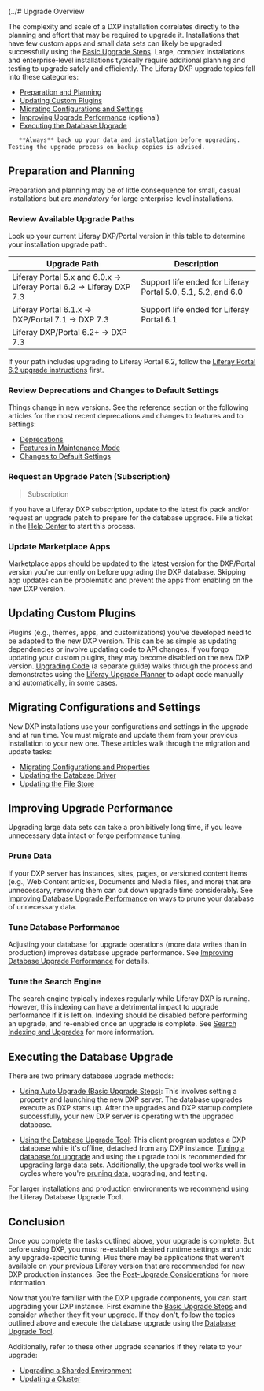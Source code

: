 (../# Upgrade Overview

The complexity and scale of a DXP installation correlates directly to the planning and effort that may be required to upgrade it. Installations that have few custom apps and small data sets can likely be upgraded successfully using the [Basic Upgrade Steps](./basic-upgrade-steps.md). Large, complex installations and enterprise-level installations typically require additional planning and testing to upgrade safely and efficiently. The Liferay DXP upgrade topics fall into these categories:

* [Preparation and Planning](#preparation-and-planning)
* [Updating Custom Plugins](#update-custom-plugins)
* [Migrating Configurations and Settings](#migrating-configurations-and-settings)
* [Improving Upgrade Performance](#improving-upgrade-performance) (optional)
* [Executing the Database Upgrade](#executing-the-database-upgrade)

```warning::
   **Always** back up your data and installation before upgrading. Testing the upgrade process on backup copies is advised.
```

## Preparation and Planning

Preparation and planning may be of little consequence for small, casual installations but are *mandatory* for large enterprise-level installations.

### Review Available Upgrade Paths

Look up your current Liferay DXP/Portal version in this table to determine your installation upgrade path.

| Upgrade Path                            | Description |
| --------------------------------------- | ----------- |
| Liferay Portal 5.x and 6.0.x &rarr; Liferay Portal 6.2 &rarr; Liferay DXP 7.3 | Support life ended for Liferay Portal 5.0, 5.1, 5.2, and 6.0 |
| Liferay Portal 6.1.x &rarr; DXP/Portal 7.1 &rarr; DXP 7.3 | Support life ended for Liferay Portal 6.1 |
| Liferay DXP/Portal 6.2+ &rarr; DXP 7.3      |             |

If your path includes upgrading to Liferay Portal 6.2, follow the [Liferay Portal 6.2 upgrade instructions](https://help.liferay.com/hc/en-us/articles/360017903232-Upgrading-Liferay) first.

### Review Deprecations and Changes to Default Settings

Things change in new versions. See the reference section or the following articles for the most recent deprecations and changes to features and to settings:

* [Deprecations](../reference/deprecations-in-liferay-dxp-7-3.md)
* [Features in Maintenance Mode](../reference/features-in-maintenance-mode.md)
* [Changes to Default Settings](../reference/changes-to-default-settings-in-liferay-dxp-7-3.md)

### Request an Upgrade Patch (Subscription)

> Subscription

If you have a Liferay DXP subscription, update to the latest fix pack and/or request an upgrade patch to prepare for the database upgrade. File a ticket in the [Help Center](https://help.liferay.com/hc/requests/new) to start this process.

### Update Marketplace Apps

Marketplace apps should be updated to the latest version for the DXP/Portal version you're currently on before upgrading the DXP database. Skipping app updates can be problematic and prevent the apps from enabling on the new DXP version.

## Updating Custom Plugins

Plugins (e.g., themes, apps, and customizations) you've developed need to be adapted to the new DXP version. This can be as simple as updating dependencies or involve updating code to API changes. If you forgo updating your custom plugins, they may become disabled on the new DXP version. [Upgrading Code](https://help.liferay.com/hc/en-us/articles/360029316391-Introduction-to-Upgrading-Code-to-Liferay-DXP-7-2) (a separate guide) walks through the process and demonstrates using the [Liferay Upgrade Planner](https://help.liferay.com/hc/en-us/articles/360029147451-Liferay-Upgrade-Planner) to adapt code manually and automatically, in some cases.

## Migrating Configurations and Settings

New DXP installations use your configurations and settings in the upgrade and at run time. You must migrate and update them from your previous installation to your new one. These articles walk through the migration and update tasks:

* [Migrating Configurations and Properties](../configuration-and-infrastructure/migrating-configurations-and-properties.md)
* [Updating the Database Driver](../configuration-and-infrastructure/updating-the-database-driver.md)
* [Updating the File Store](../configuration-and-infrastructure/updating-the-file-store.md)

## Improving Upgrade Performance

Upgrading large data sets can take a prohibitively long time, if you leave unnecessary data intact or forgo performance tuning.

### Prune Data

If your DXP server has instances, sites, pages, or versioned content items (e.g., Web Content articles, Documents and Media files, and more) that are unnecessary, removing them can cut down upgrade time considerably. See [Improving Database Upgrade Performance](../upgrade-stability-and-performance/improving-database-upgrade-performance.md) on ways to prune your database of unnecessary data.

### Tune Database Performance

Adjusting your database for upgrade operations (more data writes than in production) improves database upgrade performance. See [Improving Database Upgrade Performance](../upgrade-stability-and-performance/improving-database-upgrade-performance.md) for details.

### Tune the Search Engine

The search engine typically indexes regularly while Liferay DXP is running. However, this indexing can have a detrimental impact to upgrade performance if it is left on. Indexing should be disabled before performing an upgrade, and re-enabled once an upgrade is complete. See [Search Indexing and Upgrades](../upgrade-stability-and-performance/search-indexing-and-upgrade.md) for more information.

## Executing the Database Upgrade

There are two primary database upgrade methods:

* [Using Auto Upgrade \(Basic Upgrade Steps\)](./basic-upgrade-steps.md): This involves setting a property and launching the new DXP server. The database upgrades execute as DXP starts up. After the upgrades and DXP startup complete successfully, your new DXP server is operating with the upgraded database. 

* [Using the Database Upgrade Tool](./using-the-liferay-upgrade-tool.md): This client program updates a DXP database while it's offline, detached from any DXP instance. [Tuning a database for upgrade](../upgrade-stability-and-performance/improving-database-upgrade-performance.md) and using the upgrade tool is recommended for upgrading large data sets. Additionally, the upgrade tool works well in cycles where you're [pruning data](../upgrade-stability-and-performance/improving-database-upgrade-performance.md), upgrading, and testing.

For larger installations and production environments we recommend using the Liferay Database Upgrade Tool.

## Conclusion

Once you complete the tasks outlined above, your upgrade is complete. But before using DXP, you must re-establish desired runtime settings and undo any upgrade-specific tuning. Plus there may be applications that weren't available on your previous Liferay version that are recommended for new DXP production instances. See the [Post-Upgrade Considerations](./post-upgrade-considerations.md) for more information.

Now that you're familiar with the DXP upgrade components, you can start upgrading your DXP instance. First examine the [Basic Upgrade Steps](./basic-upgrade-steps.md) and consider whether they fit your upgrade. If they don't, follow the topics outlined above and execute the database upgrade using the [Database Upgrade Tool](./using-the-upgrade-tool.md).

Additionally, refer to these other upgrade scenarios if they relate to your upgrade:

* [Upgrading a Sharded Environment](../other-upgrade-scenarios/upgrading-a-sharded-environment.md)
* [Updating a Cluster](../10-Maintaining-a-liferay-dxp-installation/10-maintaining-clusters/01-maintaining-clustered-installations.md)